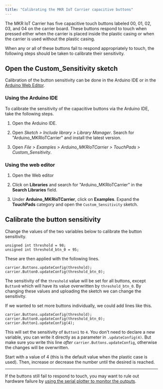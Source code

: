 ```yaml
---
title: "Calibrating the MKR IoT Carrier capacitive buttons"
---
```


The MKR IoT Carrier has five capacitive touch buttons labeled 00, 01, 02, 03, and 04 on the carrier board. These buttons respond to touch when pressed either when the carrier is placed inside the plastic casing or when the carrier is used without the plastic casing.

When any or all of these buttons fail to respond appropriately to touch, the following steps should be taken to calibrate their sensitivity.

## Open the Custom_Sensitivity sketch

Calibration of the button sensitivity can be done in the Arduino IDE or in the [Arduino Web Editor](https://create.arduino.cc/editor).

### Using the Arduino IDE

To calibrate the sensitivity of the capacitive buttons via the Arduino IDE, take the following steps.

1. Open the Arduino IDE.

2. Open *Sketch > Include library > Library Manager*. Search for "Arduino_MKRIoTCarrier" and install the latest version.

3. Open *File > Examples > Arduino_MKRIoTCarrier > TouchPads > Custom_Sensitivity*.

### Using the web editor

1. Open the Web editor

2. Click on **Libraries** and search for "Arduino_MKRIoTCarrier" in the **Search Libraries** field.

3. Under **Arduino_MKRIoTCarrier**, click on **Examples**. Expand the **TouchPads** category and open the `Custom_Sensitivity` sketch.

## Calibrate the button sensitivity

Change the values of the two variables below to calibrate the button sensitivity.

```
unsigned int threshold = 98;
unsigned int threshold_btn_0 = 95;
```

These are then applied with the following lines.

```
carrier.Buttons.updateConfig(threshold);
carrier.Button0.updateConfig(threshold_btn_0);
```

The sensitivity of the `threshold` value will be set for all buttons, except `Button0` which will have its value overwritten by `threshold_btn_0`. By changing these values and uploading the sketch we can change the sensitivity.

If we wanted to set more buttons individually, we could add lines like this.

```
carrier.Buttons.updateConfig(threshold);
carrier.Button0.updateConfig(threshold_btn_0);
carrier.Button1.updateConfig(4);
```

This will set the sensitivity of `Button1` to `4`. You don't need to declare a new variable, you can write it directly as a parameter in `.updateConfig(4)`. But make sure you write this line *after* `carrier.Buttons.updateConfig`, otherwise the changes will be overwritten.

Start with a value of 4 (this is the default value when the plastic case is used). Then, increase or decrease the number until the desired is reached.

---

If the buttons still fail to respond to touch, you may want to rule out hardware failure by [using the serial plotter to monitor the outputs](https://support.arduino.cc/hc/en-us/articles/360021222000).
